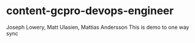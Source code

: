 # content-gcpro-devops-engineer
Joseph Lowery, Matt Ulasien, Mattias Andersson
This is demo to one way sync
